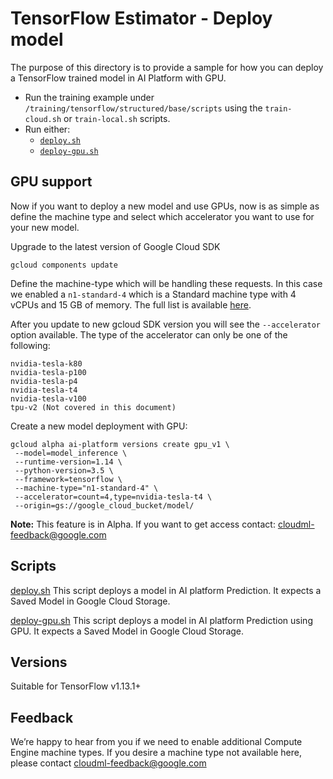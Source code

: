 # TensorFlow Estimator - Deploy model

The purpose of this directory is to provide a sample for how you can deploy a
TensorFlow trained model in AI Platform with GPU.

*   Run the training example under `/training/tensorflow/structured/base/scripts` using the
    `train-cloud.sh` or `train-local.sh` scripts.
*   Run either:
    - [`deploy.sh`](structured/scripts/deploy.sh)
    - [`deploy-gpu.sh`](structured/scripts/deploy-gpu.sh)

## GPU support

Now if you want to deploy a new model and use GPUs, now is as simple as 
define the machine type and select which accelerator you want to use for
your new model. 

Upgrade to the latest version of Google Cloud SDK

```
gcloud components update
```

Define the machine-type which will be handling these requests. In this case we enabled a `n1-standard-4` which is a Standard machine type with 4 vCPUs and 15 GB of memory. The full list is available [here](https://cloud.google.com/compute/docs/machine-types). 

After you update to new gcloud SDK version you will see the `--accelerator` option available. 
The type of the accelerator can only be one of the following: 

```
nvidia-tesla-k80
nvidia-tesla-p100
nvidia-tesla-p4
nvidia-tesla-t4 
nvidia-tesla-v100
tpu-v2 (Not covered in this document)
```

Create a new model deployment with GPU:

```
gcloud alpha ai-platform versions create gpu_v1 \
 --model=model_inference \
 --runtime-version=1.14 \
 --python-version=3.5 \
 --framework=tensorflow \
 --machine-type="n1-standard-4" \
 --accelerator=count=4,type=nvidia-tesla-t4 \
 --origin=gs://google_cloud_bucket/model/
```

**Note:** This feature is in Alpha. If you want to get access contact: <cloudml-feedback@google.com>

## Scripts

  [deploy.sh](structured/scripts/deploy.sh)  This script deploys a model in 
  AI platform Prediction. It expects a Saved Model in Google Cloud Storage.
  
  [deploy-gpu.sh](structured/scripts/deploy-gpu.sh) This script deploys a model in 
  AI platform Prediction using GPU. It expects a Saved Model in Google Cloud Storage.

## Versions
Suitable for TensorFlow v1.13.1+

## Feedback

We’re happy to hear from you if we need to enable additional Compute Engine machine types. If you desire a machine type not available here, please contact <cloudml-feedback@google.com>
